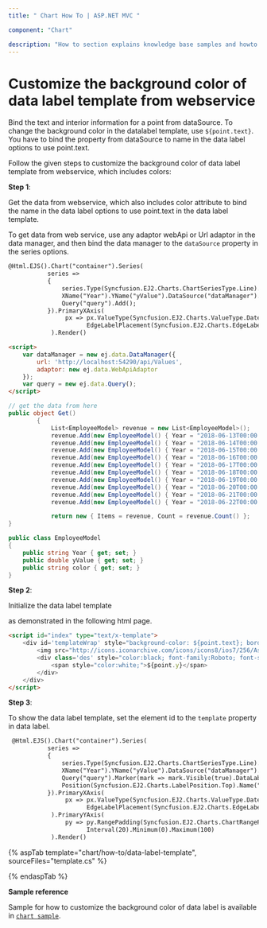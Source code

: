 ```yaml
---
title: " Chart How To | ASP.NET MVC "

component: "Chart"

description: "How to section explains knowledge base samples and howto access different types properties and events of the chart."
---
```


<!-- markdownlint-disable MD036 -->

# Customize the background color of data label template from webservice

Bind the text and interior information for a point from dataSource. To change the background color in the datalabel template, use `${point.text}`. You have to bind the property from dataSource to name in the data label options to use point.text.

Follow the given steps to customize the  background color of data label template from webservice, which includes colors:

**Step 1**:

Get the data from webservice, which also includes color attribute to bind the name in the data label options to use point.text in the data label template.

To get data from web service, use any adaptor webApi or Url adaptor in the data manager, and then bind the data manager to the `dataSource` property in the series options.

```html
@Html.EJS().Chart("container").Series(
           series =>
           {
               series.Type(Syncfusion.EJ2.Charts.ChartSeriesType.Line).Width(2).
               XName("Year").YName("yValue").DataSource("dataManager").
               Query("query").Add();
           }).PrimaryXAxis(
                px => px.ValueType(Syncfusion.EJ2.Charts.ValueType.DateTime).
                      EdgeLabelPlacement(Syncfusion.EJ2.Charts.EdgeLabelPlacement.Shift)
            ).Render()

<script>
    var dataManager = new ej.data.DataManager({
        url: 'http://localhost:54290/api/Values',
        adaptor: new ej.data.WebApiAdaptor
    });
    var query = new ej.data.Query();
</script>
```

```cs
// get the data from here
public object Get()
        {
            List<EmployeeModel> revenue = new List<EmployeeModel>();
            revenue.Add(new EmployeeModel() { Year = "2018-06-13T00:00:00", yValue = 30, color = "red" });
            revenue.Add(new EmployeeModel() { Year = "2018-06-14T00:00:00", yValue = 20, color = "blue" });
            revenue.Add(new EmployeeModel() { Year = "2018-06-15T00:00:00", yValue = 15, color = "green" });
            revenue.Add(new EmployeeModel() { Year = "2018-06-16T00:00:00", yValue = 30, color = "orange" });
            revenue.Add(new EmployeeModel() { Year = "2018-06-17T00:00:00", yValue = 60, color = "skyblue" });
            revenue.Add(new EmployeeModel() { Year = "2018-06-18T00:00:00", yValue = 10, color = "red" });
            revenue.Add(new EmployeeModel() { Year = "2018-06-19T00:00:00", yValue = 70, color = "yellow" });
            revenue.Add(new EmployeeModel() { Year = "2018-06-20T00:00:00", yValue = 50, color = "pink" });
            revenue.Add(new EmployeeModel() { Year = "2018-06-21T00:00:00", yValue = 88, color = "green" });
            revenue.Add(new EmployeeModel() { Year = "2018-06-22T00:00:00", yValue = 35, color = "blue" });

            return new { Items = revenue, Count = revenue.Count() };
}

public class EmployeeModel
{
    public string Year { get; set; }
    public double yValue { get; set; }
    public string color { get; set; }
}
```

**Step 2**:

<!-- markdownlint-disable MD033 -->
Initialize the data label template <div> as demonstrated in the following html page.

```html
<script id="index" type="text/x-template">
    <div id='templateWrap' style="background-color: ${point.text}; border-radius: 3px;">
        <img src="http://icons.iconarchive.com/icons/icons8/ios7/256/Astrology-Air-Element-icon.png" style="height: 25px;width: 25px" title="Air">
        <div class='des' style="color:black; font-family:Roboto; font-style: normal; font-size:16px;padding-right:6px">
            <span style="color:white;">${point.y}</span>
        </div>
    </div>
</script>
```

**Step 3**:

To show the data label template, set the element id to the `template` property in data label.

```html
 @Html.EJS().Chart("container").Series(
           series =>
           {
               series.Type(Syncfusion.EJ2.Charts.ChartSeriesType.Line).Width(2).
               XName("Year").YName("yValue").DataSource("dataManager").
               Query("query").Marker(mark => mark.Visible(true).DataLabel(dl => dl.Visible(true).
               Position(Syncfusion.EJ2.Charts.LabelPosition.Top).Name("color").Template("#index"))).Add();
           }).PrimaryXAxis(
                px => px.ValueType(Syncfusion.EJ2.Charts.ValueType.DateTime).
                      EdgeLabelPlacement(Syncfusion.EJ2.Charts.EdgeLabelPlacement.Shift)
            ).PrimaryYAxis(
                py => py.RangePadding(Syncfusion.EJ2.Charts.ChartRangePadding.None).
                      Interval(20).Minimum(0).Maximum(100)
            ).Render()
```

{% aspTab template="chart/how-to/data-label-template", sourceFiles="template.cs" %}

{% endaspTab %}

**Sample reference**

Sample for how to customize the background color of data label is available in [`chart sample`](http://www.syncfusion.com/downloads/support/directtrac/general/ze/chartsample1860216677).

